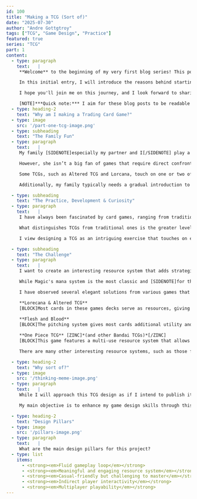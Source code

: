 ```yaml
---
id: 100
title: "Making a TCG (Sort of)"
date: "2025-07-30"
author: "Andre Gottgtroy"
tags: ["TCG", "Game Design", "Practice"]
featured: true
series: "TCG"
part: 1
content:
  - type: paragraph
    text:   |
     **Welcome** to the beginning of my very first blog series! This post marks the first part in the [VIOLET]*TCG series*[/VIOLET].

     In this initial entry, I will introduce the reasons behind starting this new project and outline the basic design principles that will guide it.

     I hope you'll join me on this journey, and I look forward to sharing insights into ***my design and thought process*** along the way.

     [NOTE]***Quick note:*** I aim for these blog posts to be readable in about 5 minutes, focusing on a single topic for clarity and ease of understanding.[/NOTE]
  - type: heading-2
    text: "Why am I making a Trading Card Game?"
  - type: image
    src: '/part-one-tcg-image.png'
  - type: subheading
    text: "The Family Fun"
  - type: paragraph
    text:   |
     My family [SIDENOTE]especially my partner and I[/SIDENOTE] play a lot of board games. I have always wanted to get them more involved with trading card games *(TCGs)*, particularly my partner. She is very good with complex games and doesn’t shy away from challenges, so that isn’t an issue.

     However, she isn’t a big fan of games that require direct confrontation with other players; that’s just not her preferred vibe. While she is willing to play some board games that involve direct confrontation, especially those that are not strictly 1 v 1, she prefers games where player interaction arises from more indirect strategies or cooperation.

     Some TCGs, such as Altered TCG and Lorcana, touch on one or two of these aspects, but they don’t quite hit the sweet spot.

     Additionally, my family typically needs a gradual introduction to more complex games than what most TCGs offer.

  - type: subheading
    text: "The Practice, Development & Curiosity"
  - type: paragraph
    text:   | 
     I have always been fascinated by card games, ranging from traditional card-based board games to TCGs. 

     What distinguishes TCGs from traditional ones is the greater level of strategic design and narrative thinking they demand. TCGs require designers to consider future expansions, ensuring that new sets work well with existing ones without disrupting gameplay or the overall narrative. Designers must plan meticulously to avoid narrowing future design possibilities [SIDENOTE]maintaining a larger design space[/SIDENOTE] while keeping each set concise, well-themed, manageable in scope, and engaging for both new and veteran players. This involves minimizing the number of mechanics in each set to uphold clarity, theme, and balance.

     I view designing a TCG as an intriguing exercise that touches on essential areas of game design, which are crucial for any designer's growth and improvement. I am taking this opportunity to engage in that process.

  - type: subheading
    text: "The Challenge"
  - type: paragraph
    text:   | 
     I want to create an interesting resource system that adds strategic depth, is easy to understand, flows smoothly, and does not hinder gameplay. 

     While Magic's mana system is the most classic and [SIDENOTE]for the most part[/SIDENOTE] the simplest, I believe it is not the best design. Although the mana flood/screw in Magic can serve as a catch-up and balance tool, it often leaves players feeling frustrated and is not very effective overall.

     I have observed several elegant solutions from various games that can be taken as inspiration:

     **Lorecana & Altered TCG**
     [BLOCK]Most cards in these games decks serve as resources, giving players an interesting strategic choice about which cards to keep, which to play, and which to convert into resources. This helps mitigate the awkwardness of drawing high-cost cards early in the game.[/BLOCK]
     
     **Flesh and Blood**
     [BLOCK]The pitching system gives most cards additional utility and strategic depth in gameplay, prompting players to think carefully about the order in which they pitch cards for future turns. Additionally, it serves as a valuable tool to balance cards through their pitching costs.[/BLOCK]

     **One Piece TCG** [ZINC]*(and other Bandai TCGs)*[/ZINC]
     [BLOCK]This game features a multi-use resource system that allows resources to be used both to pay for and to buff cards, creating an engaging fluidity in gameplay. Although simple, it adds more strategic depth.[/BLOCK]

     There are many other interesting resource systems, such as those from **Sorcery: Contested Realms** or **Duel Masters**. Still, these examples stand out to me and have inspired me to take on this challenge.

  - type: heading-2
    text: "Why sort of?"
  - type: image
    src: '/thinking-meme-image.png'
  - type: paragraph
    text:   | 
     While I will approach this TCG design as if I intend to publish it, that is not my primary goal. 

     My main objective is to enhance my game design skills through this exercise, and hopefully create something enjoyable to play with my close family and friends. I might consider making it into a cube or a similar format, and although it's very unlikely, maybe it will be good enough to consider for publication in the future.

  - type: heading-2
    text: "Design Pillars"
  - type: image
    src: '/pillars-image.png'
  - type: paragraph
    text:   | 
     What are the main design pillars for this project?
  - type: list
    items:
      - <strong><em>Fluid gameplay loop</em></strong>
      - <strong><em>Meaningful and engaging resource system</em></strong>
      - <strong><em>Casual-friendly but challenging to master</em></strong>
      - <strong><em>Indirect player interactivity</em></strong>
      - <strong><em>Multiplayer playability</em></strong>
---
```

